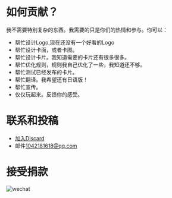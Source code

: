 # 如何贡献？

我不需要特别复杂的东西。我需要的只是你们的热情和参与。你可以：

- 帮忙设计Logo,现在还没有一个好看的Logo
- 帮忙设计卡面，或者卡图。
- 帮忙设计卡片。我知道需要的卡片还有很多很多。
- 帮忙优化规则，规则我自己优化了一些，我知道还不够。
- 帮忙测试已经发布的卡片。
- 帮忙翻译。我希望还有日语版！
- 帮忙宣传。
- 仅仅玩起来。反馈你的感受。

# 联系和投稿
- [加入Discard](https://discord.gg/88299ESkX7)
- 邮件[1042181618@qq.com](mailto:1042181618@qq.com?subject=MMC贡献内容)


# 接受捐款
![wechat](pic/wechat.png)